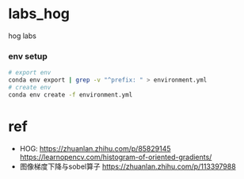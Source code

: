 # labs_hog
hog labs

### env setup
```bash
# export env
conda env export | grep -v "^prefix: " > environment.yml
# create env
conda env create -f environment.yml
```

# ref
* HOG:
https://zhuanlan.zhihu.com/p/85829145
https://learnopencv.com/histogram-of-oriented-gradients/
* 图像梯度下降与sobel算子
https://zhuanlan.zhihu.com/p/113397988